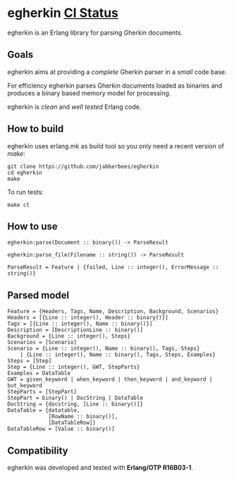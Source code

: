 # egherkin [CI Status](https://github.com/jabberbees/egherkin/workflows/CI/badge.svg)
egherkin is an Erlang library for parsing Gherkin documents.

## Goals
egherkin aims at providing a *complete* Gherkin parser in a *small* code base.

For efficiency egherkin parses Gherkin documents loaded as binaries and produces a binary based memory model for processing.
  
egherkin is *clean* and *well tested* Erlang code.

## How to build
egherkin uses erlang.mk as build tool so you only need a recent version of *make*:

    git clone https://github.com/jabberbees/egherkin
    cd egherkin
    make

To run tests:

    make ct

## How to use

    egherkin:parse(Document :: binary()) -> ParseResult

    egherkin:parse_file(Filename :: string()) -> ParseResult

    ParseResult = Feature | {failed, Line :: integer(), ErrorMessage :: string()}

## Parsed model

    Feature = {Headers, Tags, Name, Description, Background, Scenarios}
    Headers = [{Line :: integer(), Header :: binary()}]
    Tags = [{Line :: integer(), Name :: binary()}]
    Description = [DescriptionLine :: binary()]
    Background = {Line :: integer(), Steps}
    Scenarios = [Scenario]
    Scenario = {Line :: integer(), Name :: binary(), Tags, Steps}
        | {Line :: integer(), Name :: binary(), Tags, Steps, Examples}
    Steps = [Step]
    Step = {Line :: integer(), GWT, StepParts}
    Examples = DataTable
    GWT = given_keyword | when_keyword | then_keyword | and_keyword | but_keyword
    StepParts = [StepPart]
    StepPart = binary() | DocString | DataTable
    DocString = {docstring, [Line :: binary()]}
    DataTable = {datatable,
                 [RowName :: binary()],
                 [DataTableRow]}
    DataTableRow = [Value :: binary()]

## Compatibility
egherkin was developed and tested with **Erlang/OTP R16B03-1**.
